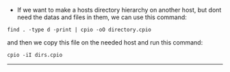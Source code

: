 * If we want to make a hosts directory hierarchy on another host, but dont need the datas and files in them, we can use this command:
```
find . -type d -print | cpio -oO directory.cpio
```
and then we copy this file on the needed host and run this command:
```
cpio -iI dirs.cpio
```
---
